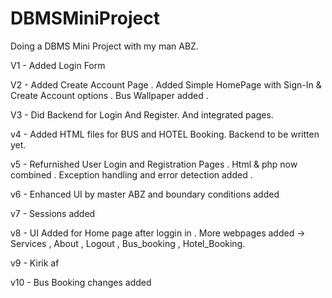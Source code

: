# DBMSMiniProject

Doing a DBMS Mini Project with my man ABZ.


V1 - Added Login Form 

V2 - Added Create Account Page . Added Simple HomePage with Sign-In & Create Account options . Bus Wallpaper added .

V3 - Did Backend for Login And Register. And integrated pages.

v4 - Added HTML files for BUS and HOTEL Booking. Backend to be written yet.

v5 - Refurnished User Login and Registration Pages . Html & php now combined . Exception handling and error detection added . 

v6 - Enhanced UI by master ABZ and boundary conditions added

v7 - Sessions added

v8 - UI Added for Home page after loggin in . More webpages added -> Services , About , Logout , Bus_booking , Hotel_Booking. 

v9 - Kirik af

v10 - Bus Booking changes added
